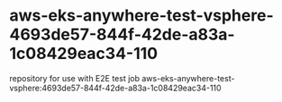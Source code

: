 # aws-eks-anywhere-test-vsphere-4693de57-844f-42de-a83a-1c08429eac34-110
repository for use with E2E test job aws-eks-anywhere-test-vsphere:4693de57-844f-42de-a83a-1c08429eac34-110
